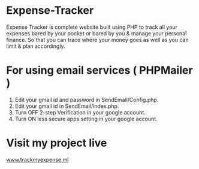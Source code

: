 # Expense-Tracker

Expense Tracker is complete website built using PHP to track all your expenses bared by your pocket or bared by you & manage your personal finance. So that you can trace where your money goes as well as you can limit & plan accordingly.

# For using email services ( PHPMailer )
1. Edit your gmail id and password in SendEmail/Config.php.
2. Edit your gmail id in SendEmail/index.php.
3. Turn OFF 2-step Verification in your google account.
4. Turn ON less secure apps setting in your google account.

# Visit my project live 
www.trackmyexpense.ml
